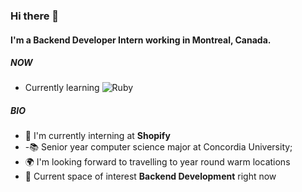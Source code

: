  ### Hi there 👋

#### I'm a Backend Developer Intern working in Montreal, Canada.

##### NOW
- Currently learning ![Ruby](https://img.shields.io/badge/-Ruby-red?style=flat-square&logo=ruby)  

##### BIO
- 🏢 I'm currently interning at **Shopify**
-  -:books: Senior year computer science major at Concordia University;
- 🌍 I'm looking forward to travelling to year round warm locations
- 🌱 Current space of interest **Backend Development** right now
 
